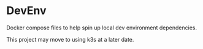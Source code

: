 # DevEnv

Docker compose files to help spin up local dev environment dependencies.

This project may move to using k3s at a later date.
